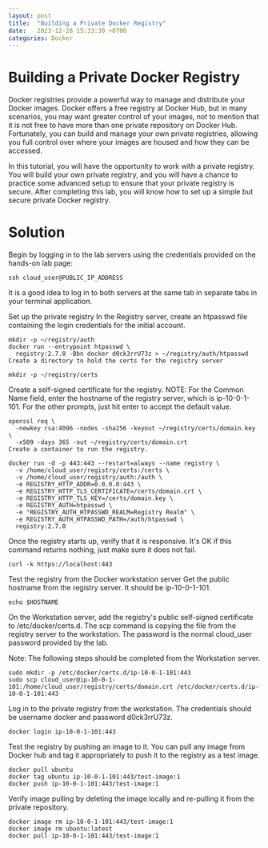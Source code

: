 ```yaml
---
layout: post
title:  "Building a Private Docker Registry"
date:   2023-12-28 15:33:30 +0700
categories: Docker
---
```

# Building a Private Docker Registry
Docker registries provide a powerful way to manage and distribute your Docker images. Docker offers a free registry at Docker Hub, but in many scenarios, you may want greater control of your images, not to mention that it is not free to have more than one private repository on Docker Hub. Fortunately, you can build and manage your own private registries, allowing you full control over where your images are housed and how they can be accessed.

In this tutorial, you will have the opportunity to work with a private registry. You will build your own private registry, and you will have a chance to practice some advanced setup to ensure that your private registry is secure. After completing this lab, you will know how to set up a simple but secure private Docker registry.

# Solution
Begin by logging in to the lab servers using the credentials provided on the hands-on lab page:

```
ssh cloud_user@PUBLIC_IP_ADDRESS
```
It is a good idea to log in to both servers at the same tab in separate tabs in your terminal application.

Set up the private registry
In the Registry server, create an htpasswd file containing the login credentials for the initial account.

```
mkdir -p ~/registry/auth
docker run --entrypoint htpasswd \
  registry:2.7.0 -Bbn docker d0ck3rrU73z > ~/registry/auth/htpasswd
Create a directory to hold the certs for the registry server

mkdir -p ~/registry/certs

```
Create a self-signed certificate for the registry. NOTE: For the Common Name field, enter the hostname of the registry server, which is ip-10-0-1-101. For the other prompts, just hit enter to accept the default value.

```
openssl req \
  -newkey rsa:4096 -nodes -sha256 -keyout ~/registry/certs/domain.key \
  -x509 -days 365 -out ~/registry/certs/domain.crt
Create a container to run the registry.

docker run -d -p 443:443 --restart=always --name registry \
  -v /home/cloud_user/registry/certs:/certs \
  -v /home/cloud_user/registry/auth:/auth \
  -e REGISTRY_HTTP_ADDR=0.0.0.0:443 \
  -e REGISTRY_HTTP_TLS_CERTIFICATE=/certs/domain.crt \
  -e REGISTRY_HTTP_TLS_KEY=/certs/domain.key \
  -e REGISTRY_AUTH=htpasswd \
  -e "REGISTRY_AUTH_HTPASSWD_REALM=Registry Realm" \
  -e REGISTRY_AUTH_HTPASSWD_PATH=/auth/htpasswd \
  registry:2.7.0
```

Once the registry starts up, verify that it is responsive. It's OK if this command returns nothing, just make sure it does not fail.

```
curl -k https://localhost:443
```

Test the registry from the Docker workstation server
Get the public hostname from the registry server. It should be ip-10-0-1-101.

```
echo $HOSTNAME
```

On the Workstation server, add the registry's public self-signed certificate to /etc/docker/certs.d. The scp command is copying the file from the registry server to the workstation. The password is the normal cloud_user password provided by the lab.

Note: The following steps should be completed from the Workstation server.

```
sudo mkdir -p /etc/docker/certs.d/ip-10-0-1-101:443
sudo scp cloud_user@ip-10-0-1-101:/home/cloud_user/registry/certs/domain.crt /etc/docker/certs.d/ip-10-0-1-101:443
```

Log in to the private registry from the workstation. The credentials should be username docker and password d0ck3rrU73z.

```
docker login ip-10-0-1-101:443
```

Test the registry by pushing an image to it. You can pull any image from Docker hub and tag it appropriately to push it to the registry as a test image.

```
docker pull ubuntu
docker tag ubuntu ip-10-0-1-101:443/test-image:1
docker push ip-10-0-1-101:443/test-image:1
```

Verify image pulling by deleting the image locally and re-pulling it from the private repository.

```
docker image rm ip-10-0-1-101:443/test-image:1
docker image rm ubuntu:latest
docker pull ip-10-0-1-101:443/test-image:1
```

